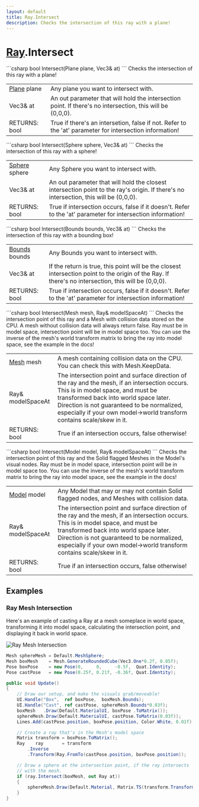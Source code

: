 ```yaml
---
layout: default
title: Ray.Intersect
description: Checks the intersection of this ray with a plane!
---
```

# [Ray]({{site.url}}/Pages/Reference/Ray.html).Intersect

<div class='signature' markdown='1'>
```csharp
bool Intersect(Plane plane, Vec3& at)
```
Checks the intersection of this ray with a plane!
</div>

|  |  |
|--|--|
|[Plane]({{site.url}}/Pages/Reference/Plane.html) plane|Any plane you want to intersect with.|
|Vec3& at|An out parameter that will hold the intersection              point. If there's no intersection, this will be (0,0,0).|
|RETURNS: bool|True if there's an intersetion, false if not. Refer to the 'at' parameter for intersection information!|

<div class='signature' markdown='1'>
```csharp
bool Intersect(Sphere sphere, Vec3& at)
```
Checks the intersection of this ray with a sphere!
</div>

|  |  |
|--|--|
|[Sphere]({{site.url}}/Pages/Reference/Sphere.html) sphere|Any Sphere you want to intersect with.|
|Vec3& at|An out parameter that will hold the closest              intersection point to the ray's origin. If there's no              intersection, this will be (0,0,0).|
|RETURNS: bool|True if intersection occurs, false if it doesn't. Refer to the 'at' parameter for intersection information!|

<div class='signature' markdown='1'>
```csharp
bool Intersect(Bounds bounds, Vec3& at)
```
Checks the intersection of this ray with a bounding box!
</div>

|  |  |
|--|--|
|[Bounds]({{site.url}}/Pages/Reference/Bounds.html) bounds|Any Bounds you want to intersect with.|
|Vec3& at|If the return is true, this point will be the              closest intersection point to the origin of the Ray. If there's              no intersection, this will be (0,0,0).|
|RETURNS: bool|True if intersection occurs, false if it doesn't. Refer to the 'at' parameter for intersection information!|

<div class='signature' markdown='1'>
```csharp
bool Intersect(Mesh mesh, Ray& modelSpaceAt)
```
Checks the intersection point of this ray and a Mesh
with collision data stored on the CPU. A mesh without collision
data will always return false. Ray must be in model space,
intersection point will be in model space too. You can use the
inverse of the mesh's world transform matrix to bring the ray
into model space, see the example in the docs!
</div>

|  |  |
|--|--|
|[Mesh]({{site.url}}/Pages/Reference/Mesh.html) mesh|A mesh containing collision data on the CPU.             You can check this with Mesh.KeepData.|
|Ray& modelSpaceAt|The intersection point and surface             direction of the ray and the mesh, if an intersection occurs.             This is in model space, and must be transformed back into world             space later. Direction is not guaranteed to be normalized,              especially if your own model->world transform contains scale/skew             in it.|
|RETURNS: bool|True if an intersection occurs, false otherwise!|

<div class='signature' markdown='1'>
```csharp
bool Intersect(Model model, Ray& modelSpaceAt)
```
Checks the intersection point of this ray and the Solid
flagged Meshes in the Model's visual nodes. Ray must be in model
space, intersection point will be in model space too. You can use
the inverse of the mesh's world transform matrix to bring the ray
into model space, see the example in the docs!
</div>

|  |  |
|--|--|
|[Model]({{site.url}}/Pages/Reference/Model.html) model|Any Model that may or may not contain Solid             flagged nodes, and Meshes with collision data.|
|Ray& modelSpaceAt|The intersection point and surface             direction of the ray and the mesh, if an intersection occurs.             This is in model space, and must be transformed back into world             space later. Direction is not guaranteed to be normalized,              especially if your own model->world transform contains scale/skew             in it.|
|RETURNS: bool|True if an intersection occurs, false otherwise!|





## Examples

### Ray Mesh Intersection
Here's an example of casting a Ray at a mesh someplace in world space,
transforming it into model space, calculating the intersection point,
and displaying it back in world space.

![Ray Mesh Intersection]({{site.url}}/img/screenshots/RayMeshIntersect.jpg)

```csharp
Mesh sphereMesh = Default.MeshSphere;
Mesh boxMesh    = Mesh.GenerateRoundedCube(Vec3.One*0.2f, 0.05f);
Pose boxPose    = new Pose(0,     0,     -0.5f,  Quat.Identity);
Pose castPose   = new Pose(0.25f, 0.21f, -0.36f, Quat.Identity);

public void Update()
{
	// Draw our setup, and make the visuals grab/moveable!
	UI.Handle("Box",  ref boxPose,  boxMesh.Bounds);
	UI.Handle("Cast", ref castPose, sphereMesh.Bounds*0.03f);
	boxMesh   .Draw(Default.MaterialUI, boxPose .ToMatrix());
	sphereMesh.Draw(Default.MaterialUI, castPose.ToMatrix(0.03f));
	Lines.Add(castPose.position, boxPose.position, Color.White, 0.01f);

	// Create a ray that's in the Mesh's model space
	Matrix transform = boxPose.ToMatrix();
	Ray    ray       = transform
		.Inverse
		.Transform(Ray.FromTo(castPose.position, boxPose.position));

	// Draw a sphere at the intersection point, if the ray intersects 
	// with the mesh.
	if (ray.Intersect(boxMesh, out Ray at))
	{
		sphereMesh.Draw(Default.Material, Matrix.TS(transform.Transform(at.position), 0.02f));
	}
}
```

